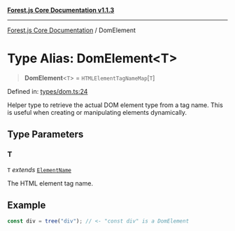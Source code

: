 [**Forest.js Core Documentation v1.1.3**](../README.md)

***

[Forest.js Core Documentation](../README.md) / DomElement

# Type Alias: DomElement\<T\>

> **DomElement**\<`T`\> = `HTMLElementTagNameMap`\[`T`\]

Defined in: [types/dom.ts:24](https://github.com/GrangbelrLurain/forest-js/blob/bdde5e53b4a2b124cb391dbc48a1becdc370cd3d/packages/core/src/types/dom.ts#L24)

Helper type to retrieve the actual DOM element type from a tag name.
This is useful when creating or manipulating elements dynamically.

## Type Parameters

### T

`T` *extends* [`ElementName`](ElementName.md)

The HTML element tag name.

## Example

```ts
const div = tree("div"); // <- "const div" is a DomElement
```
